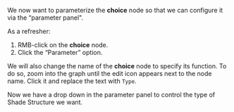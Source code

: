 We now want to parameterize the **choice** node so that we can configure it via the “parameter panel".

As a refresher:
1. RMB-click on the **choice** node.
2. Click the “Parameter” option.

We will also change the name of the **choice** node to specify its function. To do so, zoom into the graph until the edit icon appears next to the node name. Click it and replace the text with `Type`.

Now we have a drop down in the parameter panel to control the type of Shade Structure we want.

